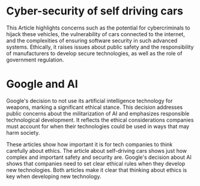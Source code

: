 # Cyber-security of self driving cars

This Article  highlights concerns such as the potential for cybercriminals to hijack these vehicles, the vulnerability of cars connected to the internet, and the complexities of ensuring software security in such advanced systems. Ethically, it raises issues about public safety and the responsibility of manufacturers to develop secure technologies, as well as the role of government regulation.

# Google and AI

Google's decision to not use its artificial intelligence technology for weapons, marking a significant ethical stance. This decision addresses public concerns about the militarization of AI and emphasizes responsible technological development. It reflects the ethical considerations companies must account for when their technologies could be used in ways that may harm society.

These articles show how important it is for tech companies to think carefully about ethics. The article about self-driving cars shows just how complex and important safety and security are. Google's decision about AI shows that companies need to set clear ethical rules when they develop new technologies. Both articles make it clear that thinking about ethics is key when developing new technology.